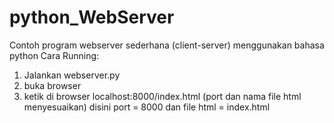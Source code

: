 # python_WebServer
Contoh program webserver sederhana (client-server) menggunakan bahasa python
Cara Running:
1) Jalankan webserver.py
2) buka browser
3) ketik di browser localhost:8000/index.html (port dan nama file html menyesuaikan) disini port = 8000 dan file html = index.html
